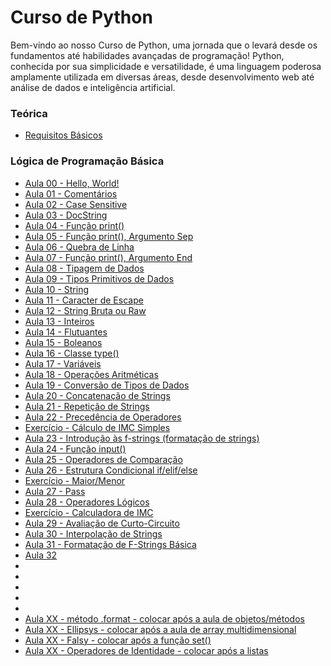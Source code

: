 # Curso de Python
Bem-vindo ao nosso Curso de Python, uma jornada que o levará desde os fundamentos até habilidades avançadas de programação! Python, conhecida por sua simplicidade e versatilidade, é uma linguagem poderosa amplamente utilizada em diversas áreas, desde desenvolvimento web até análise de dados e inteligência artificial.

### Teórica
* [Requisitos Básicos](./aulas/teorica_requisitos.md)

### Lógica de Programação Básica
* [Aula 00 - Hello, World!](./aulas/aula00_HelloWorld.py)
* [Aula 01 - Comentários](./aulas/aula01_Comentario.py)
* [Aula 02 - Case Sensitive](./aulas/aula02_CaseSensitive.md)
* [Aula 03 - DocString](./aulas/aula02_DocString.py)
* [Aula 04 - Função print()](./aulas/aula03_Funcao_print.py)
* [Aula 05 - Função print(), Argumento Sep](./aulas/aula04_Argumento_Sep.py)
* [Aula 06 - Quebra de Linha](./aulas/aula06_QuebraLinha.md)
* [Aula 07 - Função print(), Argumento End](./aulas/aula07_Argumento_End.py)
* [Aula 08 - Tipagem de Dados](./aulas/aula08_Tipagem.md)
* [Aula 09 - Tipos Primitivos de Dados](./aulas/aula09_TiposPrimitivos.md)
* [Aula 10 - String](./aulas/aula10_String.py)
* [Aula 11 - Caracter de Escape](./aulas/aula11_Escape.py)
* [Aula 12 - String Bruta ou Raw](./aulas/aula12_Raw.py)
* [Aula 13 - Inteiros](./aulas/aula13_Inteiros.py)
* [Aula 14 - Flutuantes](./aulas/aula14_Flutuantes.py)
* [Aula 15 - Boleanos](./aulas/aula15_Boleanos.py)
* [Aula 16 - Classe type()](./aulas/aula16_ClasseType.py)
* [Aula 17 - Variáveis]()
* [Aula 18 - Operações Aritméticas]()
* [Aula 19 - Conversão de Tipos de Dados]()
* [Aula 20 - Concatenação de Strings]()
* [Aula 21 - Repetição de Strings]()
* [Aula 22 - Precedência de Operadores]()
* [Exercício - Cálculo de IMC Simples]()
* [Aula 23 - Introdução às f-strings (formatação de strings)]()
* [Aula 24 - Função input()]()
* [Aula 25 - Operadores de Comparação]()
* [Aula 26 - Estrutura Condicional if/elif/else]()
* [Exercício - Maior/Menor](./exercicios/exercicio02_Maior-Menor.py)
* [Aula 27 - Pass]()
* [Aula 28 - Operadores Lógicos]()
* [Exercício - Calculadora de IMC](./exercicios/exercicio03_CalculadoraIMC.py)
* [Aula 29 - Avaliação de Curto-Circuito]()
* [Aula 30 - Interpolação de Strings]()
* [Aula 31 - Formatação de F-Strings Básica]()
* [Aula 32]()
* []()
* []()
* []()
* []()
* []()
* [Aula XX - método .format - colocar após a aula de objetos/métodos]()
* [Aula XX - Ellipsys - colocar após a aula de array multidimensional]()
* [Aula XX - Falsy - colocar após a função set()]()
* [Aula XX - Operadores de Identidade - colocar após a listas]()